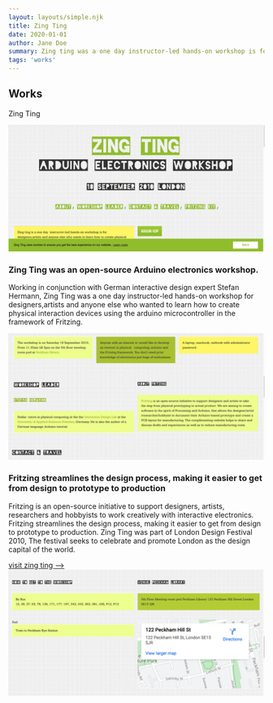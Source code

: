 ```yaml
---
layout: layouts/simple.njk
title: Zing Ting
date: 2020-01-01
author: Jane Doe
summary: Zing ting was a one day instructor-led hands-on workshop is for designers,artists and anyone else who wants to learn how to create physical interaction devices using the arduino microcontroller in the framework of Fritzing.
tags: 'works'
---
```


 <div class="section-title" data-aos="zoom-out">
          <h2>Works</h2>
          <p>Zing Ting</p>
        </div><div class="row"><div class="member" data-aos="fade-up">
    <div class="col-sm-12"><p><img src="/assets/img/portfolio/Zing-Ting-top.png" class="img-fluid hero" alt="Child-Life-Touch-hero"></p>
     <div class="tab-pane" id="tab-3">
            <div class="row">
              <div class="col-lg-6 order-1 order-lg-1 mt-3 mt-lg-0">
                <h3>Zing Ting was an open-source Arduino electronics workshop.</h3>
                <p>
                  Working in conjunction with German interactive design expert Stefan Hermann, Zing Ting was a one day instructor-led hands-on workshop for designers,artists and anyone else who wanted to learn how to create physical interaction devices using the arduino microcontroller in the framework  of Fritzing. 
                </p>
              </div>
              <div class="col-lg-6 order-2 order-lg-2 text-center">
                <img src="/assets/img/portfolio/Zing-Ting-middle.png" alt="" class="img-fluid">
              </div>
            </div>
          </div>
          <div class="tab-pane" id="tab-4">
            <div class="row">
              <div class="col-lg-6 order-2 order-lg-1 mt-3 mt-lg-0">
                <h3>
                Fritzing streamlines the design process, making it easier to get from design to prototype to production
                </h3>
                <p>Fritzing is an open-source initiative to support designers, artists, researchers and hobbyists to work creatively with interactive electronics. Fritzing streamlines the design process, making it easier to get from design to prototype to production. Zing Ting was part of London Design Festival 2010, The festival seeks to celebrate and promote London as the design capital of the world.</p>

  <div class="external-link p-5"><a href="https://www.zingting.co.uk/">visit zing ting --></a>
</div>

</div>
<div class="col-lg-6 order-1 order-lg-2 text-center">
<img src="/assets/img/portfolio/zing-ting-map.png" alt="Douglas-Driving-School" class="img-fluid">

</div>

</div>
</div>

</div>

  </div>

   </div><!--end data-aos="fade-up -->

 </div><!--end -->
  
  
</main><!-- End #main -->

